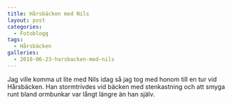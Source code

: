 ```yaml
---
title: Hårsbäcken med Nils
layout: post
categories:
  - Fotoblogg
tags:
  - Hårsbäcken
galleries:
  - 2018-06-23-harsbacken-med-nils
---
```


Jag ville komma ut lite med Nils idag så jag tog med honom till en tur vid Hårsbäcken. Han stormtrivdes vid bäcken med stenkastning och att smyga runt bland ormbunkar var långt längre än han själv.
